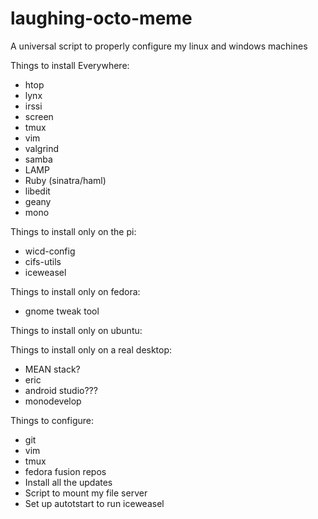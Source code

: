 # laughing-octo-meme
A universal script to properly configure my linux and windows machines

Things to install Everywhere:
* htop
* lynx
* irssi
* screen
* tmux
* vim
* valgrind
* samba
* LAMP
* Ruby (sinatra/haml)
* libedit
* geany
* mono

Things to install only on the pi:
* wicd-config
* cifs-utils
* iceweasel

Things to install only on fedora:
* gnome tweak tool

Things to install only on ubuntu:

Things to install only on a real desktop:
* MEAN stack?
* eric
* android studio???
* monodevelop

Things to configure:
* git
* vim
* tmux
* fedora fusion repos
* Install all the updates
* Script to mount my file server
* Set up autotstart to run iceweasel
